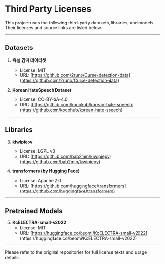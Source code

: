 # Third Party Licenses

This project uses the following third-party datasets, libraries, and models. Their licenses and source links are listed below.

---

## Datasets

1. **욕설 감지 데이터셋**
   - License: MIT
   - URL: [https://github.com/2runo/Curse-detection-data](https://github.com/2runo/Curse-detection-data)

2. **Korean HateSpeech Dataset**
   - License: CC-BY-SA-4.0
   - URL: [https://github.com/kocohub/korean-hate-speech](https://github.com/kocohub/korean-hate-speech)

---

## Libraries

3. **kiwipiepy**
   - License: LGPL v3
   - URL: [https://github.com/bab2min/kiwipiepy](https://github.com/bab2min/kiwipiepy)

4. **transformers (by Hugging Face)**
   - License: Apache 2.0
   - URL: [https://github.com/huggingface/transformers](https://github.com/huggingface/transformers)

---

## Pretrained Models

5. **KcELECTRA-small-v2022**
   - License: MIT
   - URL: [https://huggingface.co/beomi/KcELECTRA-small-v2022](https://huggingface.co/beomi/KcELECTRA-small-v2022)

---

Please refer to the original repositories for full license texts and usage details.